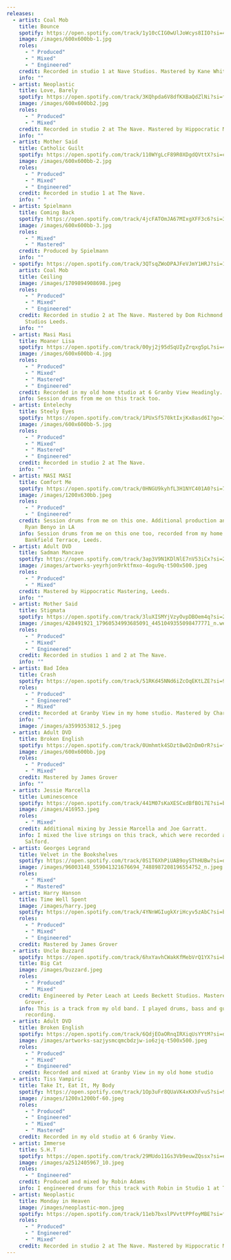 ```yaml
---
releases:
  - artist: Coal Mob
    title: Bounce
    spotify: https://open.spotify.com/track/1y10cCIG0wUlJoWcys8IIO?si=4d519a99cd444626
    image: /images/600x600bb-1.jpg
    roles:
      - " Produced"
      - " Mixed"
      - " Engineered"
    credit: Recorded in studio 1 at Nave Studios. Mastered by Kane Whitelam
    info: ""
  - artist: Neoplastic
    title: Love, Barely
    spotify: https://open.spotify.com/track/3KQhpda6V8dfKXBaQdZlNi?si=fb1f665da03d4b8e
    image: /images/600x600bb2.jpg
    roles:
      - " Produced"
      - " Mixed"
    credit: Recorded in studio 2 at The Nave. Mastered by Hippocratic Mastering.
    info: ""
  - artist: Mother Said
    title: Catholic Guilt
    spotify: https://open.spotify.com/track/110WYgLcF89R0XDgdQVttX?si=ca179047d8be40f8
    image: /images/600x600bb-2.jpg
    roles:
      - " Produced"
      - " Mixed"
      - " Engineered"
    credit: Recorded in studio 1 at The Nave.
    info: " "
  - artist: Spielmann
    title: Coming Back
    spotify: https://open.spotify.com/track/4jcFATOmJA67MIxgXFF3c6?si=340be0fbe7d44766
    image: /images/600x600bb-3.jpg
    roles:
      - " Mixed"
      - " Mastered"
    credit: Produced by Spielmann
    info: ""
  - spotify: https://open.spotify.com/track/3QTsqZWoDPAJFeVJmY1HRJ?si=1b4d6f208cb34f7b
    artist: Coal Mob
    title: Ceiling
    image: /images/1709894908698.jpeg
    roles:
      - " Produced"
      - " Mixed"
      - " Engineered"
    credit: Recorded in studio 2 at The Nave. Mastered by Dom Richmond at Eiger
      Studios Leeds.
    info: ""
  - artist: Masi Masi
    title: Moaner Lisa
    spotify: https://open.spotify.com/track/00yj2j95dSqUIyZrqxg5pL?si=44717dfe71d547b6
    image: /images/600x600bb-4.jpg
    roles:
      - " Produced"
      - " Mixed"
      - " Mastered"
      - " Engineered"
    credit: Recorded in my old home studio at 6 Granby View Headingly.
    info: Session drums from me on this track too.
  - artist: Entelechy
    title: Steely Eyes
    spotify: https://open.spotify.com/track/1PUxSf570ktIxjKx8asd6I?go=1&sp_cid=0eea58ae5d118519f3fb18ffb21908af&utm_source=embed_player_p&utm_medium=desktop&nd=1&dlsi=48d916c6809947ee
    image: /images/600x600bb-5.jpg
    roles:
      - " Produced"
      - " Mixed"
      - " Mastered"
      - " Engineered"
    credit: Recorded in studio 2 at The Nave.
    info: ""
  - artist: MASI MASI
    title: Comfort Me
    spotify: https://open.spotify.com/track/0HNGU9kyhfL3H1NYC401A0?si=740858ed2e3f4013
    image: /images/1200x630bb.jpeg
    roles:
      - " Produced"
      - " Engineered"
    credit: Session drums from me on this one. Additional production and mixing from
      Ryan Benyo in LA
    info: Session drums from me on this one too, recorded from my home studio at
      Bankfield Terrace, Leeds.
  - artist: Adult DVD
    title: Sadman Mancave
    spotify: https://open.spotify.com/track/3ap3V9N1KDlNlE7nV53iCx?si=2022e9e88cd546d6
    image: /images/artworks-yeyrhjon9rktfmxo-4ogu9q-t500x500.jpeg
    roles:
      - " Produced"
      - " Mixed"
    credit: Mastered by Hippocratic Mastering, Leeds.
    info: ""
  - artist: Mother Said
    title: Stigmata
    spotify: https://open.spotify.com/track/3luXISMYjVzyOvpDBOem4q?si=27e5ae31e2104060
    image: /images/428491921_17960534993685091_4451049355098477771_n.webp
    roles:
      - " Produced"
      - " Mixed"
      - " Engineered"
    credit: Recorded in studios 1 and 2 at The Nave.
    info: ""
  - artist: Bad Idea
    title: Crash
    spotify: https://open.spotify.com/track/51RKd45NNd6iZcOqEKtLZE?si=96ecd7b87180418e
    roles:
      - " Produced"
      - " Engineered"
      - " Mixed"
    credit: Recorded at Granby View in my home studio. Mastered by Charlie Peacock
    info: ""
    image: /images/a3599353812_5.jpeg
  - artist: Adult DVD
    title: Broken English
    spotify: https://open.spotify.com/track/0Umhmtk4SDzt8wO2nDmOrR?si=fc4126f05e0c4411
    image: /images/600x600bb.jpg
    roles:
      - " Produced"
      - " Mixed"
    credit: Mastered by James Grover
    info: ""
  - artist: Jessie Marcella
    title: Luminescence
    spotify: https://open.spotify.com/track/441M07sKaXESCxdBfBOi7E?si=b63a3d9bedc245ee
    image: /images/416953.jpeg
    roles:
      - " Mixed"
    credit: Additional mixing by Jessie Marcella and Joe Garratt.
    info: I mixed the live strings on this track, which were recorded at WR Studios
      Salford.
  - artist: Georges Legrand
    title: Velvet in the Bookshelves
    spotify: https://open.spotify.com/track/0S1T6XhPiUAB9oySThHUBw?si=d414e78ab0864c57
    image: /images/96003148_559041321676694_7488987208196554752_n.jpeg
    roles:
      - " Mixed"
      - " Mastered"
  - artist: Harry Hanson
    title: Time Well Spent
    image: /images/harry.jpeg
    spotify: https://open.spotify.com/track/4YNnWGIugkXriHcyv5zAbC?si=ba82312f94f744fe
    roles:
      - " Produced"
      - " Mixed"
      - " Engineered"
    credit: Mastered by James Grover
  - artist: Uncle Buzzard
    spotify: https://open.spotify.com/track/6hxYavhCWakKfMebVrQ1YX?si=b28ceb3d3caf47d3
    title: Big Cat
    image: /images/buzzard.jpeg
    roles:
      - " Produced"
      - " Mixed"
    credit: Engineered by Peter Leach at Leeds Beckett Studios. Mastered by James
      Grover.
    info: This is a track from my old band. I played drums, bass and guitar on this
      recording.
  - artist: Adult DVD
    title: Broken English
    spotify: https://open.spotify.com/track/6QdjEOaORnqIRXiqUsYYtM?si=ddbdfdc1d8a8485e
    image: /images/artworks-sazjysmcqmcbdzjw-io6zjq-t500x500.jpeg
    roles:
      - " Produced"
      - " Mixed"
      - " Engineered"
    credit: Recorded and mixed at Granby View in my old home studio
  - artist: Tiss Vampiric
    title: Take It, Eat It, My Body
    spotify: https://open.spotify.com/track/1Op3uFr8QUaVK4xKXhFvuS?si=91e89a2485d945aa
    image: /images/1200x1200bf-60.jpeg
    roles:
      - " Produced"
      - " Engineered"
      - " Mixed"
      - " Mastered"
    credit: Recorded in my old studio at 6 Granby View.
  - artist: Immerse
    title: S.H.T
    spotify: https://open.spotify.com/track/29MUdo11Gs3Vb9euwZQssx?si=ecd6f8491d5241ce
    image: /images/a2512405967_10.jpeg
    roles:
      - " Engineered"
    credit: Produced and mixed by Robin Adams
    info: I engineered drums for this track with Robin in Studio 1 at The Nave.
  - artist: Neoplastic
    title: Monday in Heaven
    image: /images/neoplastic-mon.jpeg
    spotify: https://open.spotify.com/track/11eb7bxslPVvttPPfoyMBE?si=fe61bc58c06f41b5
    roles:
      - " Produced"
      - " Engineered"
      - " Mixed"
    credit: Recorded in studio 2 at The Nave. Mastered by Hippocratic Mastering
---
```

